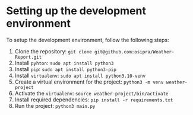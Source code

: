 # Setting up the development environment
To setup the development environment, follow the following steps:

1. Clone the repository:
`git clone git@github.com:osipra/Weather-Report.git`
2. Install `pyhton`:
`sudo apt install python3`
3. Install `pip`:
`sudo apt install python3-pip`
4. Install `virtualenv`:
`sudo apt install python3.10-venv`
5. Create a virtual environment for the project:
`python3 -m venv weather-project`
6. Activate the `virtualenv`:
`source weather-project/bin/activate`
7. Install required dependencies:
`pip install -r requirements.txt`
8. Run the project:
`python3 main.py`